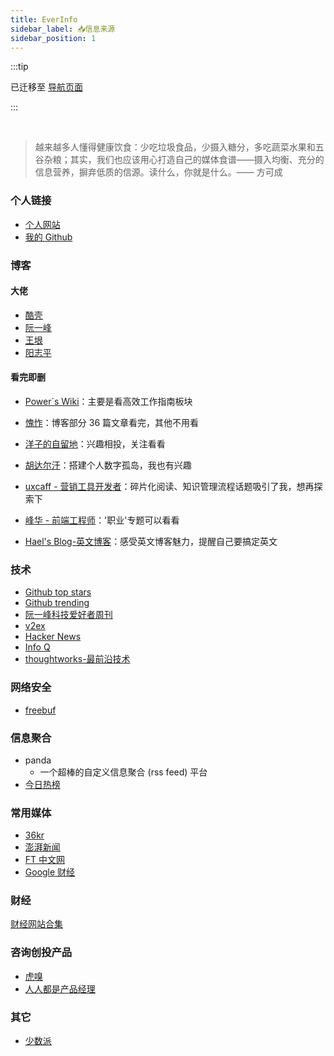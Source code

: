```yaml
---
title: EverInfo
sidebar_label: 📥信息来源
sidebar_position: 1
---
```


:::tip

已迁移至 [导航页面](https://nav.pokeai.cn/)

:::

<br/>

> 越来越多人懂得健康饮食：少吃垃圾食品，少摄入糖分，多吃蔬菜水果和五谷杂粮；其实，我们也应该用心打造自己的媒体食谱——摄入均衡、充分的信息营养，摒弃低质的信源。读什么，你就是什么。—— 方可成

### 个人链接

- [个人网站](https://pokeai.cn/)
- [我的 Github](https://github.com/pokoai/)

### 博客

#### 大佬

- [酷壳](https://coolshell.cn/)
- [阮一峰](http://www.ruanyifeng.com/)
- [王垠](https://www.yinwang.org/)
- [阳志平](https://www.yangzhiping.com/)

#### 看完即删

- [Power`s Wiki](https://wiki-power.com/)：主要是看高效工作指南板块
- [愧怍](https://kuizuo.cn/)：博客部分 36 篇文章看完，其他不用看
- [洋子的自留地](https://purocean.github.io/)：兴趣相投，关注看看
- [胡达尔汗](https://hoodrh.top/)：搭建个人数字孤岛，我也有兴趣  
- [uxcaff - 营销工具开发者](https://uxcaff.com/)：碎片化阅读、知识管理流程话题吸引了我，想再探索下
- [峰华 - 前端工程师](https://zxuqian.cn/)：'职业'专题可以看看

- [Hael's Blog-英文博客](https://haelchan.me/)：感受英文博客魅力，提醒自己要搞定英文


### 技术

- [Github top stars](https://github.com/search?q=stars:>1&s=stars&type=Repositories)
- [Github trending](https://github.com/trending/)
- [阮一峰科技爱好者周刊](https://github.com/ruanyf/weekly/)
- [v2ex](https://www.v2ex.com/)
- [Hacker News](https://news.ycombinator.com/)
- [Info Q](https://www.infoq.cn/)
- [thoughtworks-最前沿技术](https://www.thoughtworks.com/)

### 网络安全

- [freebuf](https://www.freebuf.com/)

### 信息聚合

- panda
  - 一个超棒的自定义信息聚合 (rss feed) 平台
- [今日热榜](https://tophub.today/)

### 常用媒体

- [36kr](https://36kr.com/)
- [澎湃新闻](https://www.thepaper.cn/)
- [FT 中文网](https://ftchinese.com/)
- [Google 财经](https://www.google.com/finance/)

### 财经

[财经网站合集](../finance/财经网站合集.md)

### 咨询创投产品

- [虎嗅](https://www.huxiu.com/)
- [人人都是产品经理](http://www.woshipm.com/)

### 其它

- [少数派](https://sspai.com/)
